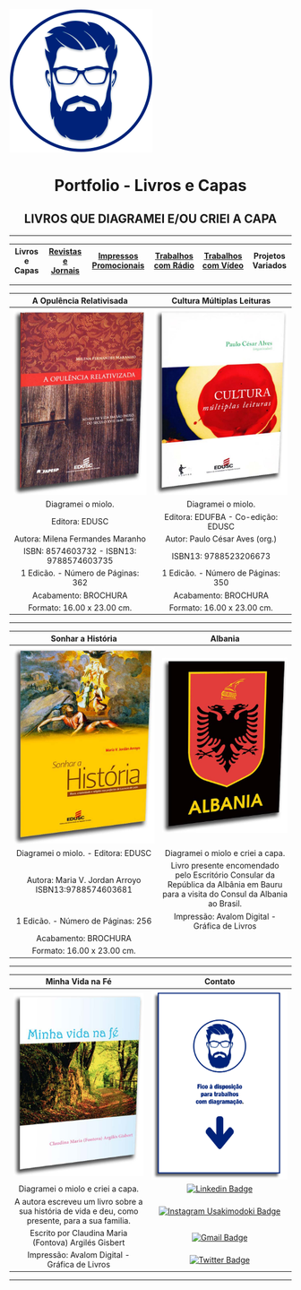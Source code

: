 <!--
![<img align="center"  width="60" height="60" src="https://github.com/3DGuima/3DGuima/blob/dc8573070b20afbede441ea49ea88372232a8089/main-images/eu-icon-256x256-2020.png">](https://github.com/3DGuima)
-->

[![3DGuima](https://github.com/3DGuima/3DGuima/blob/dc8573070b20afbede441ea49ea88372232a8089/main-images/eu-icon-256x256-2020.png)](https://github.com/3DGuima)

<h1 align="center">Portfolio - Livros e Capas</h1>

<h2 align="center">LIVROS QUE DIAGRAMEI E/OU CRIEI A CAPA</h2>

----

| **Livros e Capas** | [**Revistas e Jornais**](/revistas-jornais/revistas-jornais.md) | [**Impressos Promocionais**](/impressos-promocionais/impressos-promocionais.md) | [**Trabalhos com Rádio**](/trabalhos-radio/trabalhos-radio.md) | [**Trabalhos com Vídeo**](/trabalhos-video/trabalhos-video.md) | **Projetos Variados** |
| :-----: | :-----: | :-----: | :-----: | :-----: | :-----: |

----

**A Opulência Relativisada** | **Cultura Múltiplas Leituras**
:---------------------------:|:------------------------------:
![](/livros-capas/001-livro-a-opulencia-relativisada-isbn-9788574603735-edusc-2010.jpg)  |  ![](/livros-capas/002-cultura-multiplas-leituras-isbn-9788523206673-edusc-2011.jpg)  |
Diagramei o miolo. | Diagramei o miolo.
Editora: EDUSC | Editora: EDUFBA - Co-edição: EDUSC
Autora: Milena Fermandes Maranho | Autor: Paulo César Aves (org.)
ISBN: 8574603732 - ISBN13: 9788574603735 | ISBN13: 9788523206673
1 Edicão. - Número de Páginas: 362 | 1 Edicão. - Número de Páginas: 350
Acabamento: BROCHURA | Acabamento: BROCHURA
Formato: 16.00 x 23.00 cm. | Formato: 16.00 x 23.00 cm.

----

**Sonhar a História** | **Albania**
:--------------------:|:-----------:
![](/livros-capas/003-livro-sonhar-a-historia-isbn-9788574603681-edusc-2011.jpg) | ![](/livros-capas/004-livro-presente-consul-albania-2012.jpg) |
Diagramei o miolo. - Editora: EDUSC | Diagramei o miolo e criei a capa.
Autora: Maria V. Jordan Arroyo ISBN13:9788574603681 | Livro presente encomendado pelo Escritório Consular da República da Albânia em Bauru para a visita do Consul da Albania ao Brasil.
1 Edicão. - Número de Páginas: 256 | Impressão: Avalom Digital - Gráfica de Livros
Acabamento: BROCHURA | 
Formato: 16.00 x 23.00 cm. |
 
----

**Minha Vida na Fé** | **Contato** 
:---------------------------:|:---------------------------:
![](/livros-capas/005-livro-presente-minha-vida-na-fe-2012.jpg)| ![](/livros-capas/006-livros-revistas-contato.jpg)
Diagramei o miolo e criei a capa. | [![Linkedin Badge](https://img.shields.io/badge/-Emanuel-blue?style=flat-square&logo=Linkedin&logoColor=white&link=https://www.linkedin.com/in/gimaranes/)](https://www.linkedin.com/in/gimaranes/)
A autora escreveu um livro sobre a sua história de vida e deu, como presente, para a sua familia. | [![Instagram Usakimodoki Badge](https://img.shields.io/badge/-3dguima-blueviolet?style=flat-square&logo=Instagram&logoColor=white&link=https://www.instagram.com/usakimodoki/)](https://www.instagram.com/3dguima/)
Escrito por Claudina Maria (Fontova) Argilés Gisbert | [![Gmail Badge](https://img.shields.io/badge/-Emanuel-c14438?style=flat-square&logo=Gmail&logoColor=white&link=mailto:3dguima@gmail.com@gmail.com)](mailto:3dguima@gmail.com)
Impressão: Avalom Digital - Gráfica de Livros | [![Twitter Badge](https://img.shields.io/badge/-_3DGuima-1ca0f1?style=flat&labelColor=1ca0f1&logo=twitter&logoColor=white&link=https://twitter.com/_3dguima&)](https://twitter.com/_3DGuima)

----

